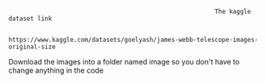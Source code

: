                                                              The kaggle dataset link
                                                  
                                                  https://www.kaggle.com/datasets/goelyash/james-webb-telescope-images-original-size
                                                  
Download the images into a folder named image so you don't have to change anything in the code                                                  
